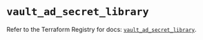# `vault_ad_secret_library`

Refer to the Terraform Registry for docs: [`vault_ad_secret_library`](https://registry.terraform.io/providers/hashicorp/vault/4.1.0/docs/resources/ad_secret_library).

